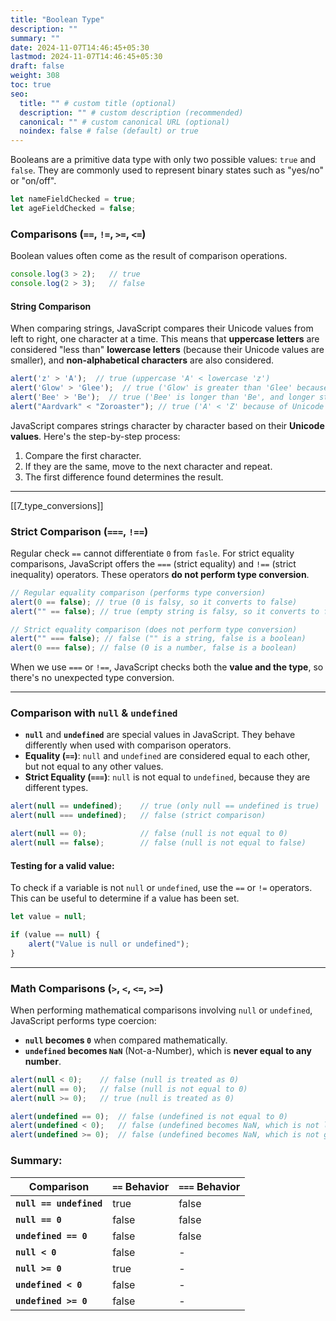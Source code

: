 ```yaml
---
title: "Boolean Type"
description: ""
summary: ""
date: 2024-11-07T14:46:45+05:30
lastmod: 2024-11-07T14:46:45+05:30
draft: false
weight: 308
toc: true
seo:
  title: "" # custom title (optional)
  description: "" # custom description (recommended)
  canonical: "" # custom canonical URL (optional)
  noindex: false # false (default) or true
---
```




Booleans are a primitive data type with only two possible values: `true` and `false`. They are commonly used to represent binary states such as "yes/no" or "on/off".

```js
let nameFieldChecked = true;
let ageFieldChecked = false;
```

### Comparisons (`==`, `!=`, `>=`, `<=`)

Boolean values often come as the result of comparison operations.

```js
console.log(3 > 2);   // true
console.log(2 > 3);   // false
```

#### String Comparison

When comparing strings, JavaScript compares their Unicode values from left to right, one character at a time. This means that **uppercase letters** are considered "less than" **lowercase letters** (because their Unicode values are smaller), and **non-alphabetical characters** are also considered.

```js
alert('z' > 'A');  // true (uppercase 'A' < lowercase 'z')
alert('Glow' > 'Glee');  // true ('Glow' is greater than 'Glee' because 'o' > 'e')
alert('Bee' > 'Be');  // true ('Bee' is longer than 'Be', and longer strings are greater)
alert("Aardvark" < "Zoroaster"); // true ('A' < 'Z' because of Unicode comparison)
```

JavaScript compares strings character by character based on their **Unicode values**. Here's the step-by-step process:

1. Compare the first character.
2. If they are the same, move to the next character and repeat.
3. The first difference found determines the result.

---
[[7_type_conversions]]


### Strict Comparison (`===`, `!==`)

Regular check `==` cannot differentiate `0` from `fasle`.
For strict equality comparisons, JavaScript offers the `===` (strict equality) and `!==` (strict inequality) operators. These operators **do not perform type conversion**.


```js
// Regular equality comparison (performs type conversion)
alert(0 == false); // true (0 is falsy, so it converts to false)
alert("" == false); // true (empty string is falsy, so it converts to false)

// Strict equality comparison (does not perform type conversion)
alert("" === false); // false ("" is a string, false is a boolean)
alert(0 === false); // false (0 is a number, false is a boolean)
```

When we use `===` or `!==`, JavaScript checks both the **value and the type**, so there's no unexpected type conversion.

---

### Comparison with `null` & `undefined`

- **`null`** and **`undefined`** are special values in JavaScript. They behave differently when used with comparison operators.
- **Equality (`==`)**: `null` and `undefined` are considered equal to each other, but not equal to any other values.
- **Strict Equality (`===`)**: `null` is not equal to `undefined`, because they are different types.

```js
alert(null == undefined);    // true (only null == undefined is true)
alert(null === undefined);   // false (strict comparison)

alert(null == 0);            // false (null is not equal to 0)
alert(null == false);        // false (null is not equal to false)
```

#### Testing for a valid value:

To check if a variable is not `null` or `undefined`, use the `==` or `!=` operators. This can be useful to determine if a value has been set.

```js
let value = null;

if (value == null) {
    alert("Value is null or undefined");
}
```

---

### Math Comparisons (`>`, `<`, `<=`, `>=`)

When performing mathematical comparisons involving `null` or `undefined`, JavaScript performs type coercion:

- **`null` becomes `0`** when compared mathematically.
- **`undefined` becomes `NaN`** (Not-a-Number), which is **never equal to any number**.

```js
alert(null < 0);    // false (null is treated as 0)
alert(null == 0);   // false (null is not equal to 0)
alert(null >= 0);   // true (null is treated as 0)

alert(undefined == 0);  // false (undefined is not equal to 0)
alert(undefined < 0);   // false (undefined becomes NaN, which is not less than 0)
alert(undefined >= 0);  // false (undefined becomes NaN, which is not greater than or equal to 0)
```

### Summary:

| Comparison          | `==` Behavior                      | `===` Behavior                         |
|---------------------|------------------------------------|----------------------------------------|
| **`null == undefined`** | true                               | false                                  |
| **`null == 0`**         | false                              | false                                  |
| **`undefined == 0`**    | false                              | false                                  |
| **`null < 0`**          | false                              | -                                      |
| **`null >= 0`**         | true                               | -                                      |
| **`undefined < 0`**     | false                              | -                                      |
| **`undefined >= 0`**    | false                              | -                                      |
